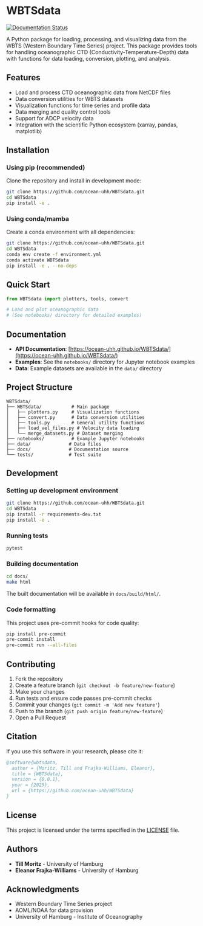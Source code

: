 # WBTSdata

[![Documentation Status](https://github.com/ocean-uhh/WBTSdata/actions/workflows/docs_deploy.yml/badge.svg)](https://ocean-uhh.github.io/WBTSdata/)

A Python package for loading, processing, and visualizing data from the WBTS (Western Boundary Time Series) project. This package provides tools for handling oceanographic CTD (Conductivity-Temperature-Depth) data with functions for data loading, conversion, plotting, and analysis.

## Features

- Load and process CTD oceanographic data from NetCDF files
- Data conversion utilities for WBTS datasets
- Visualization functions for time series and profile data
- Data merging and quality control tools
- Support for ADCP velocity data
- Integration with the scientific Python ecosystem (xarray, pandas, matplotlib)

## Installation

### Using pip (recommended)

Clone the repository and install in development mode:

```bash
git clone https://github.com/ocean-uhh/WBTSdata.git
cd WBTSdata
pip install -e .
```

### Using conda/mamba

Create a conda environment with all dependencies:

```bash
git clone https://github.com/ocean-uhh/WBTSdata.git
cd WBTSdata
conda env create -f environment.yml
conda activate WBTSdata
pip install -e . --no-deps
```

## Quick Start

```python
from WBTSdata import plotters, tools, convert

# Load and plot oceanographic data
# (See notebooks/ directory for detailed examples)
```

## Documentation

- **API Documentation**: [https://ocean-uhh.github.io/WBTSdata/](https://ocean-uhh.github.io/WBTSdata/)
- **Examples**: See the `notebooks/` directory for Jupyter notebook examples
- **Data**: Example datasets are available in the `data/` directory

## Project Structure

```
WBTSdata/
├── WBTSdata/           # Main package
│   ├── plotters.py     # Visualization functions
│   ├── convert.py      # Data conversion utilities  
│   ├── tools.py        # General utility functions
│   ├── load_vel_files.py # Velocity data loading
│   └── merge_datasets.py # Dataset merging
├── notebooks/          # Example Jupyter notebooks
├── data/              # Data files
├── docs/              # Documentation source
└── tests/             # Test suite
```

## Development

### Setting up development environment

```bash
git clone https://github.com/ocean-uhh/WBTSdata.git
cd WBTSdata
pip install -r requirements-dev.txt
pip install -e .
```

### Running tests

```bash
pytest
```

### Building documentation

```bash
cd docs/
make html
```

The built documentation will be available in `docs/build/html/`.

### Code formatting

This project uses pre-commit hooks for code quality:

```bash
pip install pre-commit
pre-commit install
pre-commit run --all-files
```

## Contributing

1. Fork the repository
2. Create a feature branch (`git checkout -b feature/new-feature`)
3. Make your changes
4. Run tests and ensure code passes pre-commit checks
5. Commit your changes (`git commit -m 'Add new feature'`)
6. Push to the branch (`git push origin feature/new-feature`)
7. Open a Pull Request

## Citation

If you use this software in your research, please cite it:

```bibtex
@software{wbtsdata,
  author = {Moritz, Till and Frajka-Williams, Eleanor},
  title = {WBTSdata},
  version = {0.0.1},
  year = {2025},
  url = {https://github.com/ocean-uhh/WBTSdata}
}
```

## License

This project is licensed under the terms specified in the [LICENSE](LICENSE) file.

## Authors

- **Till Moritz** - University of Hamburg
- **Eleanor Frajka-Williams** - University of Hamburg

## Acknowledgments

- Western Boundary Time Series project
- AOML/NOAA for data provision
- University of Hamburg - Institute of Oceanography
